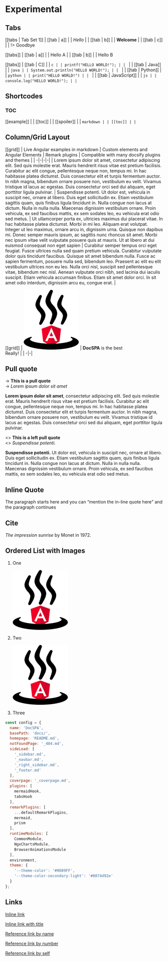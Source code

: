 # Experimental

## Tabs

[[tabs | Tab Set 1]]
| [[tab | a]]
| | *Hello*
|
| [[tab | b]]
| | **Welcome**
|
| [[tab | c]]
| | !> Goodbye

[[tabs]]
| [[tab | a]]
| | Hello A
|
| [[tab | b]]
| | Hello B

[[tabs]]
| [[tab | C]]
| | ```c
| | printf("HELLO WORLD!");
| | ```
|
| [[tab | Java]]
| | ```java
| | System.out.println("HELLO WORLD!");
| | ```
|
| [[tab | Python]]
| | ```python
| | print("HELLO WORLD!")
| | ```
|
| [[tab | JavaScript]]
| | ```js
| | console.log("HELLO WORLD!");
| | ```

## Shortcodes

### TOC

[[example]]
|
| [[toc]]
|
| [[spoiler]]
| | ```markdown
| | [[toc]]
| | ```

## Column/Grid Layout

[[grid]]
| Live Angular examples in markdown | Custom elements and Angular Elements | Remark plugins | Compatible with many docsify plugins and themes |
| -|-|-|-|
| Lorem ipsum dolor sit amet, consectetur adipiscing elit. Sed quis molestie erat. Mauris hendrerit risus vitae est pretium facilisis. Curabitur ac elit congue, pellentesque neque non, tempus mi. In hac habitasse platea dictumst. Duis consectetur elit et turpis fermentum auctor. In nibh magna, bibendum ornare posuere non, vestibulum eu velit. Vivamus tristique id lacus ac egestas. Duis consectetur orci sed dui aliquam, eget porttitor ligula pulvinar. | Suspendisse potenti. Ut dolor est, vehicula in suscipit nec, ornare at libero. Duis eget sollicitudin ex. Etiam vestibulum sagittis quam, quis finibus ligula tincidunt in. Nulla congue non lacus at dictum. Nulla in nulla nulla. Maecenas dignissim vestibulum ornare. Proin vehicula, ex sed faucibus mattis, ex sem sodales leo, eu vehicula erat odio sed metus. | Ut ullamcorper porta ex, ultricies maximus dui placerat vitae. In hac habitasse platea dictumst. Morbi in mi leo. Aliquam erat volutpat. Integer ut leo maximus, ornare arcu in, dignissim urna. Quisque non dapibus mi. Donec semper mauris ipsum, ac sagittis nunc rhoncus sit amet. Morbi nec ipsum vitae velit vulputate posuere quis at mauris. Ut at libero at dui euismod consequat non eget sapien | Curabitur semper tempus orci eget feugiat. Fusce ultrices nulla sed quam pretium vehicula. Curabitur vulputate dolor quis tincidunt faucibus. Quisque sit amet bibendum nulla. Fusce ac sapien fermentum, posuere nulla sed, bibendum leo. Praesent ac elit eu elit vestibulum ultrices non eu leo. Nulla orci nisl, suscipit sed pellentesque vitae, bibendum nec nisl. Aenean vulputate orci nibh, sed lacinia dui iaculis suscipit. Etiam vehicula accumsan finibus. Etiam sit amet dolor orci. In sit amet odio interdum, dignissim arcu eu, congue erat. |

[[grid]]
| ![](./logo.png) | **DocSPA** is the best<br />Really! |
| -|-|

<style>
.markdown-section .custom-block.grid table {
  width: 100%;
}

.markdown-section .custom-block.grid table,
.markdown-section .custom-block.grid tr,
.markdown-section .custom-block.grid th,
.markdown-section .custom-block.grid td {
  border: none;
  vertical-align: top;
}
</style>

## Pull quote

-> **This is a pull quote**  
-> *Lorem ipsum dolor sit amet*

**Lorem ipsum dolor sit amet**, consectetur adipiscing elit. Sed quis molestie erat. Mauris hendrerit risus vitae est pretium facilisis. Curabitur ac elit congue, pellentesque neque non, tempus mi. In hac habitasse platea dictumst. Duis consectetur elit et turpis fermentum auctor. In nibh magna, bibendum ornare posuere non, vestibulum eu velit. Vivamus tristique id lacus ac egestas. Duis consectetur orci sed dui aliquam, eget porttitor ligula pulvinar.

<> **This is a left pull quote**  
<> *Suspendisse potenti.*

**Suspendisse potenti.** Ut dolor est, vehicula in suscipit nec, ornare at libero. Duis eget sollicitudin ex. Etiam vestibulum sagittis quam, quis finibus ligula tincidunt in. Nulla congue non lacus at dictum. Nulla in nulla nulla. Maecenas dignissim vestibulum ornare. Proin vehicula, ex sed faucibus mattis, ex sem sodales leo, eu vehicula erat odio sed metus.

<style>
blockquote.box {
  float: right;
  width: 30%;
  margin: 0.4em 0 0 20px;
  background: #ddf;
  padding: 13px;
}

blockquote.box-left {
  float: left;
  width: 30%;
  background: #ddf;
  margin: 0.4em 20px 0 0;
  padding: 13px;
  border-left: none;
  border-right: 4px solid var(--theme-color, #0074d9);
}
</style>

## Inline Quote

The paragraph starts here and you can <q>mention the in-line quote here</q> and the paragraph continues

## Cite

<cite>The impression sunrise</cite> by Monet in 1972.

## Ordered List with Images

1. One

    ![](./logo.png)

2. Two

    ![](./logo.png)

3. Three

```javascript { .linenos mark="13-27" }
const config = {
  name: 'DocSPA',
  basePath: 'docs/',
  homepage: 'README.md',
  notFoundPage: '_404.md',
  sideLoad: [
    '_sidebar.md',
    '_navbar.md',
    '_right_sidebar.md',
    '_footer.md'
  ],
  coverpage: '_coverpage.md',
  plugins: [
    mermaidHook,
    tabsHook
  ],
  remarkPlugins: [
    ...defaultRemarkPlugins,
    mermaid,
    prism
  ],
  runtimeModules: [
    CommonModule,
    NgxChartsModule,
    BrowserAnimationsModule
  ],
  environment,
  theme: {
    '--theme-color': '#0089FF',
    '--theme-color-secondary-light': '#0074d92e'
  }
};
```

## Links

[Inline link](content)

[Inline link with title](content "Google")

[Reference link by name][link1]

[Reference link by number][1]

[Reference link by self]

[link1]: content
[1]: content
[Reference link by self]: content
